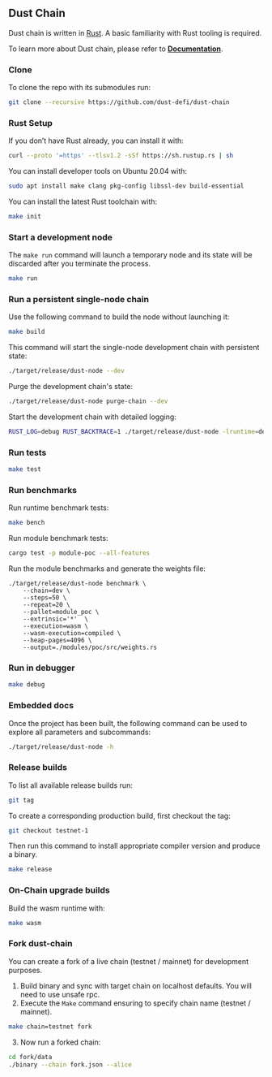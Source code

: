 ## Dust Chain
Dust chain is written in [Rust](https://www.rust-lang.org/). A basic familiarity with Rust tooling is required.

To learn more about Dust chain, please refer to **[Documentation](https://docs.dust.llc/)**.

### Clone
To clone the repo with its submodules run:
```bash
git clone --recursive https://github.com/dust-defi/dust-chain
```

### Rust Setup

If you don’t have Rust already, you can install it with:
```bash
curl --proto '=https' --tlsv1.2 -sSf https://sh.rustup.rs | sh
```

You can install developer tools on Ubuntu 20.04 with:
```bash
sudo apt install make clang pkg-config libssl-dev build-essential
```

You can install the latest Rust toolchain with:
```bash
make init
```

### Start a development node

The `make run` command will launch a temporary node and its state will be discarded after you terminate the process.
```bash
make run
```

### Run a persistent single-node chain

Use the following command to build the node without launching it:

```bash
make build
```

This command will start the single-node development chain with persistent state:

```bash
./target/release/dust-node --dev
```

Purge the development chain's state:

```bash
./target/release/dust-node purge-chain --dev
```

Start the development chain with detailed logging:

```bash
RUST_LOG=debug RUST_BACKTRACE=1 ./target/release/dust-node -lruntime=debug --dev
```

### Run tests

```bash
make test
```

### Run benchmarks

Run runtime benchmark tests:
```bash
make bench
```

Run module benchmark tests:
```bash
cargo test -p module-poc --all-features
```

Run the module benchmarks and generate the weights file:
```
./target/release/dust-node benchmark \
    --chain=dev \
    --steps=50 \
    --repeat=20 \
    --pallet=module_poc \
    --extrinsic='*'  \
    --execution=wasm \
    --wasm-execution=compiled \
    --heap-pages=4096 \
    --output=./modules/poc/src/weights.rs
```

### Run in debugger

```bash
make debug
```

### Embedded docs

Once the project has been built, the following command can be used to explore all parameters and subcommands:

```bash
./target/release/dust-node -h
```

### Release builds

To list all available release builds run:
```bash
git tag
```

To create a corresponding production build, first checkout the tag:
```bash
git checkout testnet-1
```

Then run this command to install appropriate compiler version and produce a binary.
```bash
make release
```

### On-Chain upgrade builds

Build the wasm runtime with:
```bash
make wasm
```

### Fork dust-chain

You can create a fork of a live chain (testnet / mainnet) for development purposes.

1) Build binary and sync with target chain on localhost defaults. You will need to use unsafe rpc.
2) Execute the `Make` command ensuring to specify chain name (testnet / mainnet).
```bash
make chain=testnet fork
```
3) Now run a forked chain:
```bash
cd fork/data
./binary --chain fork.json --alice
```
